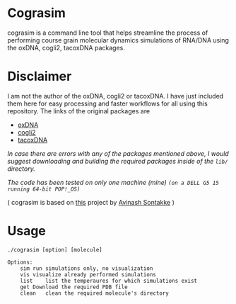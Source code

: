 # Cograsim
cograsim is a command line tool that helps streamline the process of performing course grain molecular dynamics simulations of RNA/DNA using the oxDNA, cogli2, tacoxDNA packages.

# Disclaimer
I am not the author of the oxDNA, cogli2 or tacoxDNA. I have just included them here for easy processing and faster workflows for all using this repository.
The links of the original packages are 
* [oxDNA](https://dna.physics.ox.ac.uk/index.php/Main_Page)
* [cogli2](https://sourceforge.net/projects/cogli1/)
* [tacoxDNA](https://github.com/lorenzo-rovigatti/tacoxDNA)

*In case there are errors with any of the packages mentioned above, I would suggest downloading and building the required packages inside of the `lib/` directory.*

*The code has been tested on only one machine (mine) `(on a DELL G5 15 running 64-bit POP!_OS)`*

( cograsim is based on [this](https://github.com/avi1299/Coarse_Grained_RNA_Folding) project by [Avinash Sontakke](https://github.com/avi1299) )

# Usage
```
./cograsim [option] [molecule]

Options:
	sim	run simulations only, no visualization
	vis	visualize already performed simulations
	list	list the temperaures for which simulations exist
	get	Download the required PDB file
	clean	clean the required molecule's directory
```
